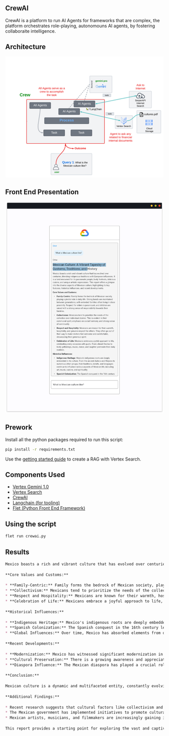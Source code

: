 ## CrewAI 

CrewAI is a platform to run AI Agents for frameworks that are complex,
the platform orchestrates role-playing, autonomouns AI agents, by fostering
collaboraite intelligence.

## Architecture

![Architecture](diagram.png)


## Front End Presentation

![front end](./crewai.png)

## Prework

Install all the python packages required to run this script:

```bash
pip install -r requirements.txt
```

Use the [getting started guide](https://cloud.google.com/generative-ai-app-builder/docs/try-enterprise-search) to create a RAG with Vertex Search.

## Components Used
- [Vertex Gemini 1.0](https://cloud.google.com/vertex-ai?hl=en)
- [Vertex Search](https://cloud.google.com/enterprise-search?hl=en)
- [CrewAI](https://www.crewai.com/)
- [Langchain (for tooling)](https://www.langchain.com/)
- [Flet (Python Front End Framework)](https://flet.dev/)

## Using the script

```bash
flet run crewai.py
```

## Results

```markdown
Mexico boasts a rich and vibrant culture that has evolved over centuries, blending indigenous traditions with European influences. It is a land renowned for its passionate people, lively festivals, delicious cuisine, and unique artistic expressions. This report offers a glimpse into the diverse aspects of Mexican culture, highlighting its key features, historical influences, and recent developments.

**Core Values and Customs:**

* **Family-Centric:** Family forms the bedrock of Mexican society, playing a pivotal role in daily life. Strong bonds are maintained between generations, with extended families often living in close proximity. Respect for elders is paramount, and children are raised with a strong sense of responsibility towards their families.
* **Collectivism:** Mexicans tend to prioritize the needs of the collective over individual desires. This is evident in their communal spirit, emphasis on social harmony, and strong sense of community.
* **Respect and Hospitality:** Mexicans are known for their warmth, hospitality, and genuine respect for others. They often go out of their way to make visitors feel welcome and comfortable, showcasing their generous spirit.
* **Celebration of Life:** Mexicans embrace a joyful approach to life, celebrating every occasion with gusto. From vibrant fiestas to lively gatherings, music, dance, and laughter permeate their daily routines.

**Historical Influences:**

* **Indigenous Heritage:** Mexico's indigenous roots are deeply embedded in its culture. From the ancient Aztecs and Mayans to numerous other groups, their traditions, beliefs, and languages continue to influence various aspects of Mexican life, including art, music, cuisine, and spirituality.
* **Spanish Colonization:** The Spanish conquest in the 16th century left an undeniable mark on Mexican culture. Spanish language, religion, and architectural styles became integrated into the existing indigenous practices, creating a unique blend.
* **Global Influences:** Over time, Mexico has absorbed elements from other cultures, including African and Asian influences, enriching its cultural tapestry further.

**Recent Developments:**

* **Modernization:** Mexico has witnessed significant modernization in recent years, particularly in urban areas. This has led to changes in lifestyle, technology adoption, and increased exposure to global trends. However, traditional values and customs continue to hold strong alongside these advancements.
* **Cultural Preservation:** There is a growing awareness and appreciation for preserving Mexican cultural heritage. Efforts are underway to safeguard traditional art forms, languages, and customs, ensuring their continuity for future generations.
* **Diaspora Influence:** The Mexican diaspora has played a crucial role in disseminating aspects of Mexican culture worldwide. From traditional cuisine and music to artistic expressions and cultural events, Mexican communities abroad contribute to the global understanding and appreciation of their rich heritage.

**Conclusion:**

Mexican culture is a dynamic and multifaceted entity, constantly evolving while preserving its core values. Its vibrant traditions, historical influences, and recent developments create a unique and fascinating cultural landscape. As Mexico continues to navigate the modern world, its cultural heritage remains a vital source of identity, pride, and inspiration for its people.

**Additional Findings:**

* Recent research suggests that cultural factors like collectivism and family orientation contribute to Mexicans' higher levels of subjective well-being.
* The Mexican government has implemented initiatives to promote cultural diversity and inclusion, recognizing the value of its rich heritage.
* Mexican artists, musicians, and filmmakers are increasingly gaining international recognition, showcasing the country's vibrant creative scene.

This report provides a starting point for exploring the vast and captivating world of Mexican culture. With its rich history, diverse customs, and dynamic expressions, Mexico continues to captivate and inspire audiences worldwide.
```